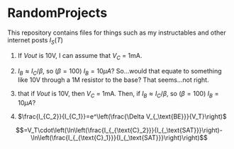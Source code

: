 # RandomProjects
This repository contains files for things such as my instructables and other internet posts
$I_S(T)$
 1. If $Vout$ is 10V, I can assume that $V_C$ = 1mA.
 2. $I_B ≈ I_C/\beta$, so ($\beta = 100$) $I_B = 10 \mu A$? So...would that equate to something like 10V through a 1M resistor to the base? That seems...not right.

 3. that if $Vout$ is 10V, then $V_C$ = 1mA. Then, if $I_B ≈ I_C/\beta$, so ($\beta = 100$) $I_B = 10 \mu A$?

 4.  $\frac{I_{C_2}}{I_{C_1}}=e^\left(\frac{\Delta V_{_\text{BE}}}{V_T}\right)$

 $$=V_T\cdot\left(\ln\left(\frac{I_{_{\text{C}_2}}}{I_{_\text{SAT}}}\right)-\ln\left(\frac{I_{_{\text{C}_1}}}{I_{_\text{SAT}}}\right)\right)$$

